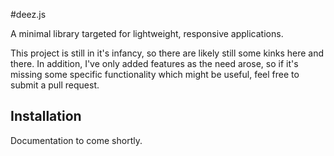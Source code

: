 #deez.js

A minimal library targeted for lightweight, responsive applications.

This project is still in it's infancy, so there are likely still some kinks here and there. In addition, I've only added features as the need arose, so if it's missing some specific functionality which might be useful, feel free to submit a pull request.

## Installation

Documentation to come shortly.